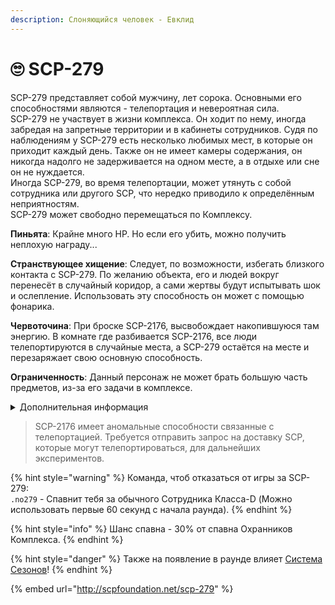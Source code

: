 ```yaml
---
description: Слоняющийся человек - Евклид
---
```


# 🙄 SCP-279

SCP-279 представляет собой мужчину, лет сорока. Основными его способностями являются - телепортация и невероятная сила.\
SCP-279 не участвует в жизни комплекса. Он ходит по нему, иногда забредая на запретные территории и в кабинеты сотрудников. Судя по наблюдениям у SCP-279 есть несколько любимых мест, в которые он приходит каждый день. Также он не имеет камеры содержания, он никогда надолго не задерживается на одном месте, а в отдыхе или сне он не нуждается.\
Иногда SCP-279, во время телепортации, может утянуть с собой сотрудника или другого SCP, что нередко приводило к определённым неприятностям.\
SCP-279 может свободно перемещаться по Комплексу.

**Пиньята**: Крайне много HP. Но если его убить, можно получить неплохую награду...

**Странствующее хищение**: Следует, по возможности, избегать близкого контакта с SCP-279. По желанию объекта, его и людей вокруг перенесёт в случайный коридор, а сами жертвы будут испытывать шок и ослепление. Использовать эту способность он может с помощью фонарика.

**Червоточина**: При броске SCP-2176, высвобождает накопившуюся там энергию. В комнате где разбивается SCP-2176, все люди телепортируются в случайные места, а SCP-279 остаётся на месте и перезаряжает свою основную способность.

**Ограниченность**: Данный персонаж не может брать большую часть предметов, из-за его задачи в комплексе.

<details>

<summary>Дополнительная информация</summary>

* **Класс**: Обучения
* **Уровень доступа**: Отсутствует
* **Особое снаряжение**: Фонарик

</details>

> SCP-2176 имеет аномальные способности связанные с телепортацией. Требуется отправить запрос на доставку SCP, которые могут телепортироваться, для дальнейших экспериментов.

{% hint style="warning" %}
Команда, чтоб отказаться от игры за SCP-279:\
`.no279` - Спавнит тебя за обычного Сотрудника Класса-D (Можно использовать первые 60 секунд с начала раунда).
{% endhint %}

{% hint style="info" %}
Шанс спавна - 30% от спавна Охранников Комплекса.
{% endhint %}

{% hint style="danger" %}
Также на появление в раунде влияет [Система Сезонов](../../server-systems/seasons-system.md)!
{% endhint %}

{% embed url="http://scpfoundation.net/scp-279" %}
